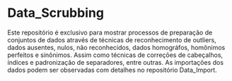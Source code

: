# Data_Scrubbing
Este repositório é exclusivo para mostrar processos de preparação de conjuntos de dados através de técnicas de reconhecimento de outliers, dados ausentes, nulos, não reconhecidos, dados homográfos, homônimos perfeitos e sinônimos. Assim como técnicas de correções de cabeçalhos, índices e  padronização de separadores, entre outras. As importações dos dados podem ser observadas com detalhes no repositório Data_Import.
